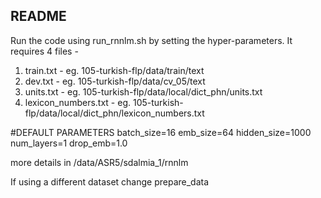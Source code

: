 README
--

Run the code using run_rnnlm.sh by setting the hyper-parameters. 
It requires 4 files - 
1) train.txt - eg. 105-turkish-flp/data/train/text
2) dev.txt - eg. 105-turkish-flp/data/cv_05/text
3) units.txt - eg. 105-turkish-flp/data/local/dict_phn/units.txt
4) lexicon_numbers.txt - eg. 105-turkish-flp/data/local/dict_phn/lexicon_numbers.txt

#DEFAULT PARAMETERS
batch_size=16
emb_size=64
hidden_size=1000
num_layers=1
drop_emb=1.0

more details in /data/ASR5/sdalmia_1/rnnlm

If using a different dataset change prepare_data
